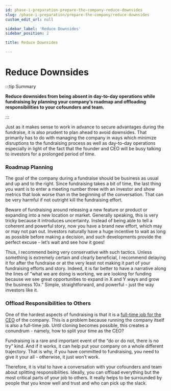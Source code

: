 ```yaml
---
id: phase-i-preparation-prepare-the-company-reduce-downsides
slug: /phase-i-preparation/prepare-the-company/reduce-downsides
custom_edit_url: null

sidebar_label: 'Reduce Downsides'
sidebar_position: 2

title: Reduce Downsides

---
```


# Reduce Downsides

:::tip Summary

**Reduce downsides from being absent in day-to-day operations while fundraising by planning your company’s roadmap and offloading responsibilities to your cofounders and team.**

:::

Just as it makes sense to work in advance to secure advantages during the fundraise, it is also prudent to plan ahead to avoid downsides. That primarily has to do with managing the company in ways which minimize disruptions to the fundraising process as well as day-to-day operations especially in light of the fact that the founder and CEO will be busy talking to investors for a prolonged period of time.

### Roadmap Planning

The goal of the company during a fundraise should be business as usual and up and to the right. Since fundraising takes a bit of time, the last thing you want is to enter a meeting number three with an investor and show metrics that look worse than in the beginning of the conversation. That can be very harmful if not outright kill the fundraising effort.

Beware of fundraising around releasing a new feature or product or expanding into a new location or market. Generally speaking, this is very tricky because it introduces uncertainty. Instead of being able to tell a coherent and powerful story, now you have a brand new effort, which may or may not pan out. Investors naturally have a huge incentive to wait as long as possible before making a decision, and such developments provide the perfect excuse - let’s wait and see how it goes!

Thus, I recommend being very conservative with such tactics. Unless something is extremely certain and clearly beneficial, I recommend delaying it for after the fundraise or at the very least not making it part of your fundraising efforts and story. Indeed, it is far better to have a narrative along the lines of “what we are doing is working, we are looking for funding because we see great opportunities to expand in X and Y ways and grow the business 10x.” Simple, straightforward, and powerful - just the way investors like it.

### Offload Responsibilities to Others

One of the hardest aspects of fundraising is that it is a [full-time job for the CEO](/deciding-to-fundraise/tactical-considerations/time-commitment) of the company. This is a problem because running the company itself is also a full-time job. Until cloning becomes possible, this creates a conundrum - namely, how to split your time as the CEO?

Fundraising is a rare and important event of the “do or do not, there is no try” kind. And if it works, it can help put your company on a whole different trajectory. That is why, if you have committed to fundraising, you need to give it your all - otherwise, it just won’t work.

Therefore, it is vital to have a conversation with your cofounders and team about splitting responsibilities. Ideally, you can offload everything but the most critical parts of your job to others. It really helps to be surrounded by people that you know well and trust and who can pick up the slack.
